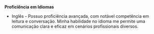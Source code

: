 **Proficiência em Idiomas**

- Inglês - Possuo proficiência avançada, com notável competência em leitura e conversação. Minha habilidade no idioma me permite uma comunicação clara e eficaz em cenários profissionais diversos.
